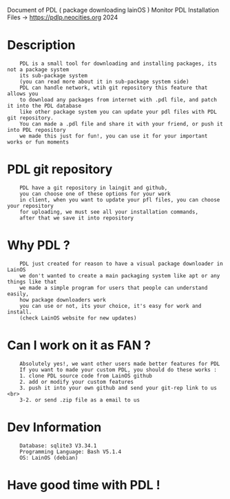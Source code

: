 Document of PDL ( package downloading lainOS )
Monitor PDL Installation Files -> https://pdlp.neocities.org
2024

# Description

        PDL is a small tool for downloading and installing packages, its not a package system
        its sub-package system
        (you can read more about it in sub-package system side)
        PDL can handle network, wtih git repository this feature that allows you
        to download any packages from internet with .pdl file, and patch it into the PDL database
        like other package system you can update your pdl files with PDL git repository.
        You can made a .pdl file and share it with your friend, or push it into PDL repository
        we made this just for fun!, you can use it for your important works or fun moments

# PDL git repository

        PDL have a git repository in laingit and github, 
        you can choose one of these options for your work
        in client, when you want to update your pfl files, you can choose your repository
        for uploading, we must see all your installation commands, 
        after that we save it into repository

# Why PDL ?

        PDL just created for reason to have a visual package downloader in LainOS
        we don't wanted to create a main packaging system like apt or any things like that
        we made a simple program for users that people can understand easily, 
        how package downloaders work
        you can use or not, its your choice, it's easy for work and install. 
        (check LainOS website for new updates)

# Can I work on it as FAN ?

        Absolutely yes!, we want other users made better features for PDL
        If you want to made your custom PDL, you should do these works :
        1. clone PDL source code from LainOS github
        2. add or modify your custom features
        3. push it into your own github and send your git-rep link to us <br>
        3-2. or send .zip file as a email to us

# Dev Information

        Database: sqlite3 V3.34.1
        Programming Language: Bash V5.1.4
        OS: LainOS (debian)


# Have good time with PDL !
